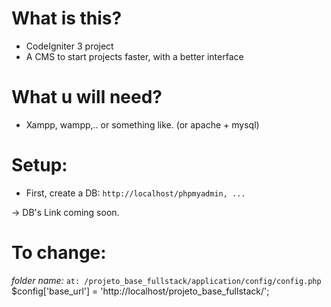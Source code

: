 # What is this? 
- CodeIgniter 3 <PHP> project
- A CMS to start projects faster, with a better interface
  
# What u will need? 
- Xampp, wampp,.. or something like. (or apache + mysql)


# Setup:
- First, create a DB: 
`http://localhost/phpmyadmin, ...`

-> DB's Link coming soon. 

# To change: 
_folder name:_
`at: /projeto_base_fullstack/application/config/config.php`
$config['base_url'] = 'http://localhost/projeto_base_fullstack/';




